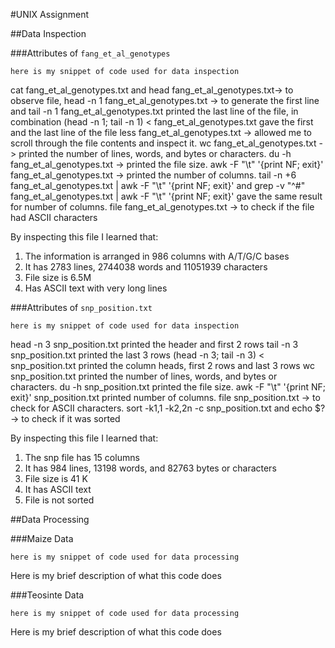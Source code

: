 #UNIX Assignment

##Data Inspection

###Attributes of `fang_et_al_genotypes`
```
here is my snippet of code used for data inspection
```
cat fang_et_al_genotypes.txt  and head fang_et_al_genotypes.txt-> to observe file, head -n 1 fang_et_al_genotypes.txt -> to generate the first line and tail -n 1 fang_et_al_genotypes.txt printed the last line of the file, in combination (head -n 1; tail -n 1) < fang_et_al_genotypes.txt gave the first and the last line of the file
less fang_et_al_genotypes.txt -> allowed me to scroll through the file contents and inspect it. 
wc fang_et_al_genotypes.txt -> printed the number of lines, words, and bytes or characters. 
du -h fang_et_al_genotypes.txt -> printed the file size. 
awk -F "\t" '{print NF; exit}' fang_et_al_genotypes.txt -> printed the number of columns.
tail -n +6 fang_et_al_genotypes.txt | awk -F "\t" '{print NF; exit}' and  grep -v "^#" fang_et_al_genotypes.txt | awk -F "\t" '{print NF; exit}' gave the same result for number of columns.
file fang_et_al_genotypes.txt -> to check if the file had ASCII characters

By inspecting this file I learned that:

1. The information is arranged in 986 columns with A/T/G/C bases
2. It has 2783 lines, 2744038 words and 11051939 characters
3. File size is 6.5M
4. Has ASCII text with very long lines

###Attributes of `snp_position.txt`

```
here is my snippet of code used for data inspection
```
head -n 3 snp_position.txt printed the header and first 2 rows 
tail -n 3 snp_position.txt printed the last 3 rows
(head -n 3; tail -n 3) < snp_position.txt printed the column heads, first 2 rows and last 3 rows
wc snp_position.txt printed the number of lines, words, and bytes or characters.
du -h snp_position.txt printed the file size.
awk -F "\t" '{print NF; exit}' snp_position.txt printed number of columns.
file snp_position.txt -> to check for ASCII characters.
sort -k1,1 -k2,2n -c snp_position.txt and echo $? -> to check if it was sorted

By inspecting this file I learned that:

1. The snp file has 15 columns
2. It has 984 lines, 13198 words, and 82763 bytes or characters
3. File size is 41 K
4. It has ASCII text
5. File is not sorted


##Data Processing

###Maize Data

```
here is my snippet of code used for data processing
```

Here is my brief description of what this code does


###Teosinte Data

```
here is my snippet of code used for data processing
```

Here is my brief description of what this code does
